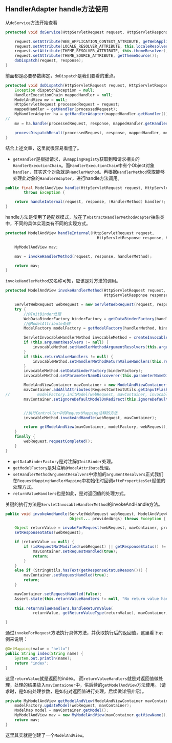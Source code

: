 ## HandlerAdapter handle方法使用

从`doService`方法开始查看
```java
protected void doService(HttpServletRequest request, HttpServletResponse response) throws Exception {

    request.setAttribute(WEB_APPLICATION_CONTEXT_ATTRIBUTE, getWebApplicationContext());
    request.setAttribute(LOCALE_RESOLVER_ATTRIBUTE, this.localeResolver);
    request.setAttribute(THEME_RESOLVER_ATTRIBUTE, this.themeResolver);
    request.setAttribute(THEME_SOURCE_ATTRIBUTE, getThemeSource());
    doDispatch(request, response);
}

```
前面都是必要参数绑定，`doDispatch`是我们要看的重点。
```java
protected void doDispatch(HttpServletRequest request, HttpServletResponse response) throws Exception {
    Exception dispatchException = null;
    HandlerExecutionChain mappedHandler = null;
    ModelAndView mv = null;
    HttpServletRequest processedRequest = request;
    mappedHandler = getHandler(processedRequest);
    MyHandlerAdapter ha = getHandlerAdapter(mappedHandler.getHandler());
//
    mv = ha.handle(processedRequest, response, mappedHandler.getHandler());

    processDispatchResult(processedRequest, response, mappedHandler, mv, dispatchException);
}
```
结合上述文章，这里就很容易看懂了。
* `getHandler`是根据请求，从`mappingRegisty`获取到和请求相关的`HandlerExecutionChain`。而`HandlerExecutionChain`中有个Object对象`handler`，其实这个对象就是`HandlerMethod`。再根据`HandlerMethod`获取能够处理此对象的`HandlerAdapter`，进行handle方法调用。
```java
public final ModelAndView handle(HttpServletRequest request, HttpServletResponse response, Object handler)
        throws Exception {

    return handleInternal(request, response, (HandlerMethod) handler);
}
```
handle方法是使用了适配器模式，放在了`AbstractHandlerMethodAdapter`抽象类中，不同的具体实现类有不同的实现方式。
```java
protected ModelAndView handleInternal(HttpServletRequest request,
                                        HttpServletResponse response, HandlerMethod handlerMethod) throws Exception {

    MyModelAndView mav;

    mav = invokeHandlerMethod(request, response, handlerMethod);

    return mav;
}
```
`invokeHandlerMethod`又名称可知，应该是对方法的调用。
```java
protected ModelAndView invokeHandlerMethod(HttpServletRequest request,
                                           HttpServletResponse response, HandlerMethod handlerMethod) throws Exception {

    ServletWebRequest webRequest = new ServletWebRequest(request, response);
    try {
        //@InitBinder处理
        WebDataBinderFactory binderFactory = getDataBinderFactory(handlerMethod);
        //@ModelAttribute处理
        ModelFactory modelFactory = getModelFactory(handlerMethod, binderFactory);

        ServletInvocableHandlerMethod invocableMethod = createInvocableHandlerMethod(handlerMethod);
        if (this.argumentResolvers != null) {
            invocableMethod.setHandlerMethodArgumentResolvers(this.argumentResolvers);
        }
        if (this.returnValueHandlers != null) {
            invocableMethod.setHandlerMethodReturnValueHandlers(this.returnValueHandlers);
        }
        invocableMethod.setDataBinderFactory(binderFactory);
        invocableMethod.setParameterNameDiscoverer(this.parameterNameDiscoverer);

        ModelAndViewContainer mavContainer = new ModelAndViewContainer();
        mavContainer.addAllAttributes(RequestContextUtils.getInputFlashMap(request));
//            modelFactory.initModel(webRequest, mavContainer, invocableMethod);
        mavContainer.setIgnoreDefaultModelOnRedirect(this.ignoreDefaultModelOnRedirect);


        //执行Controller中的RequestMapping注释的方法
        invocableMethod.invokeAndHandle(webRequest, mavContainer);

        return getModelAndView(mavContainer, modelFactory, webRequest);
    }
    finally {
        webRequest.requestCompleted();
    }
}
```
* `getDataBinderFactory`是对注解`@InitBinder`处理。
* `getModelFactory`是对注解`@ModelAttribute`处理。
* `setHandlerMethodArgumentResolvers`中添加的`argumentResolvers`正式我们在`RequestMappingHandlerMapping`中初始化时回调`aftePropertiesSet`赋值的处理方式。
* `returnValueHandlers`也是如此，是对返回值的处理方式。

关键的执行方法是`ServletInvocableHandlerMethod`的invokeAndHandle方法。

```java
public void invokeAndHandle(ServletWebRequest webRequest, ModelAndViewContainer mavContainer,
                            Object... providedArgs) throws Exception {

    Object returnValue = invokeForRequest(webRequest, mavContainer, providedArgs);
    setResponseStatus(webRequest);

    if (returnValue == null) {
        if (isRequestNotModified(webRequest) || getResponseStatus() != null || mavContainer.isRequestHandled()) {
            mavContainer.setRequestHandled(true);
            return;
        }
    }
    else if (StringUtils.hasText(getResponseStatusReason())) {
        mavContainer.setRequestHandled(true);
        return;
    }

    mavContainer.setRequestHandled(false);
    Assert.state(this.returnValueHandlers != null, "No return value handlers");
  
    this.returnValueHandlers.handleReturnValue(
            returnValue, getReturnValueType(returnValue), mavContainer, webRequest);

}
```
通过`invokeForRequest`方法执行具体方法，并获取执行后的返回值，这里看下示例来说明：
```java
@GetMapping(value = "hello")
public String index(String name) {
    System.out.println(name);
    return "index";
}
```
这里`returnValue`就是返回的index。
而`returnValueHandlers`就是对返回值做处理，处理的结果放入`mavContaioner`中，供后续的`getModelAndView`方法使用。（请求时，是如何处理参数，是如何对返回值进行处理，后续做详细介绍）。
```java
private MyModelAndView getModelAndView(ModelAndViewContainer mavContainer,ModelFactory modelFactory, NativeWebRequest webRequest) throws Exception {
    modelFactory.updateModel(webRequest, mavContainer);
    ModelMap model = mavContainer.getModel();
    MyModelAndView mav = new MyModelAndView(mavContainer.getViewName(), model, mavContainer.getStatus());
    return mav;
}
```
这里其实就是创建了一个`ModelAndView`。